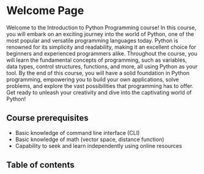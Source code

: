 # Welcome Page

Welcome to the Introduction to Python Programming course! 
In this course, you will embark on an exciting journey into the world of Python, one of the most popular and versatile programming languages today. 
Python is renowned for its simplicity and readability, making it an excellent choice for beginners and experienced programmers alike. 
Throughout the course, you will learn the fundamental concepts of programming, such as variables, data types, control structures, functions, and more, all using Python as your tool. 
By the end of this course, you will have a solid foundation in Python programming, empowering you to build your own applications, solve problems, and explore the vast possibilities that programming has to offer. 
Get ready to unleash your creativity and dive into the captivating world of Python!

## Course prerequisites

- Basic knowledge of command line interface (CLI)
- Basic knowledge of math (vector space, distance function)
- Capability to seek and learn independently using online resources

## Table of contents

```{tableofcontents}
```
